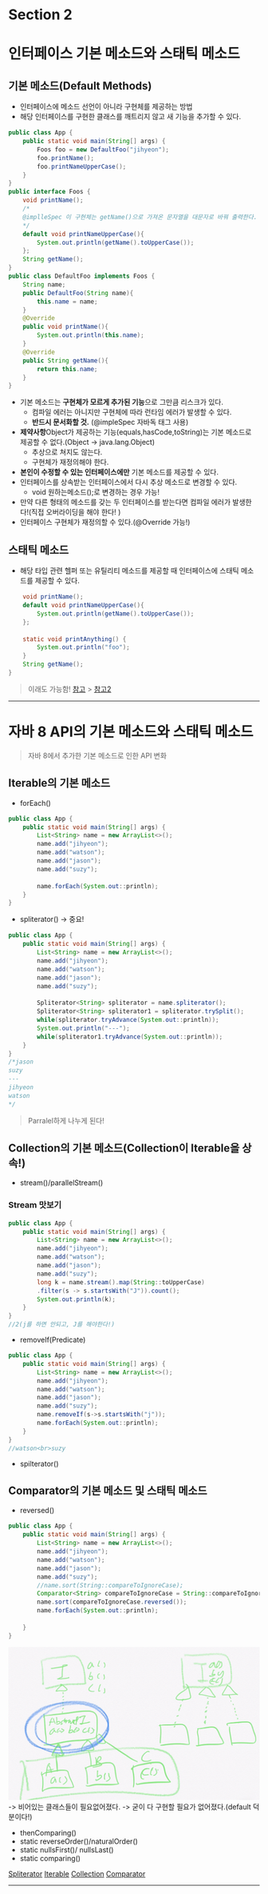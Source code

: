 # Section 2

# 인터페이스 기본 메소드와 스태틱 메소드

## 기본 메소드(Default Methods)

- 인터페이스에 메소드 선언이 아니라 구현체를 제공하는 방법
- 해당 인터페이스를 구현한 클래스를 깨트리지 않고 새 기능을 추가할 수 있다.

```java
public class App {
    public static void main(String[] args) {
        Foos foo = new DefaultFoo("jihyeon");
        foo.printName();
        foo.printNameUpperCase();
    }
}
public interface Foos {
    void printName();
    /*
    @implleSpec 이 구현체는 getName()으로 가져온 문자열을 대문자로 바꿔 출력한다.
    */
    default void printNameUpperCase(){
        System.out.println(getName().toUpperCase());
    };
    String getName();
}
public class DefaultFoo implements Foos {
    String name;
    public DefaultFoo(String name){
        this.name = name;
    }
    @Override
    public void printName(){
        System.out.println(this.name);
    }
    @Override
    public String getName(){
        return this.name;
    }
}
```

- 기본 메소드는 **구현체가 모르게 추가된 기능**으로 그만큼 리스크가 있다.
  - 컴파일 에러는 아니지만 구현체에 따라 런타임 에러가 발생할 수 있다.
  - **반드시 문서화할 것.** (@impleSpec 자바독 태그 사용)
- **제약사항**Object가 제공하는 기능(equals,hasCode,toString)는 기본 메소드로 제공할 수 없다.(Object -> java.lang.Object)
  - 추상으로 쳐지도 않는다.
  - 구현체가 재정의해야 한다.
- **본인이 수정할 수 있는 인터페이스에만** 기본 메소드를 제공할 수 있다.
- 인터페이스를 상속받는 인터페이스에서 다시 추상 메소드로 변경할 수 있다.
  - void 원하는메소드();로 변경하는 경우 가능!
- 만약 다른 형태의 메소드를 갖는 두 인터페이스를 받는다면 컴파일 에러가 발생한다!(직접 오버라이딩을 해야 한다! )
- 인터페이스 구현체가 재정의할 수 있다.(@Override 가능!)

## 스태틱 메소드

- 해당 타입 관련 헬퍼 또는 유틸리티 메소드를 제공할 때 인터페이스에 스태틱 메소드를 제공할 수 있다.

```java
    void printName();
    default void printNameUpperCase(){
        System.out.println(getName().toUpperCase());
    };

    static void printAnything() {
        System.out.println("foo");
    }
    String getName();
}

```

> 이래도 가능함!
> [참고](https://docs.oracle.com/javase/tutorial/java/IandI/nogrow.html) > [참고2](https://docs.oracle.com/javase/tutorial/java/IandI/defaultmethods.html)

---

# 자바 8 API의 기본 메소드와 스태틱 메소드

> 자바 8에서 추가한 기본 메소드로 인한 API 변화

## Iterable의 기본 메소드

- forEach()

```java
public class App {
    public static void main(String[] args) {
        List<String> name = new ArrayList<>();
        name.add("jihyeon");
        name.add("watson");
        name.add("jason");
        name.add("suzy");

        name.forEach(System.out::println);
    }
}
```

- spliterator() -> 중요!

```java
public class App {
    public static void main(String[] args) {
        List<String> name = new ArrayList<>();
        name.add("jihyeon");
        name.add("watson");
        name.add("jason");
        name.add("suzy");

        Spliterator<String> spliterator = name.spliterator();
        Spliterator<String> spliterator1 = spliterator.trySplit();
        while(spliterator.tryAdvance(System.out::println));
        System.out.println("---");
        while(spliterator1.tryAdvance(System.out::println));
    }
}
/*jason
suzy
---
jihyeon
watson
*/
```

> Parralel하게 나누게 된다!

## Collection의 기본 메소드(Collection이 Iterable을 상속!)

- stream()/parallelStream()

### Stream 맛보기

```java
public class App {
    public static void main(String[] args) {
        List<String> name = new ArrayList<>();
        name.add("jihyeon");
        name.add("watson");
        name.add("jason");
        name.add("suzy");
        long k = name.stream().map(String::toUpperCase)
        .filter(s -> s.startsWith("J")).count();
        System.out.println(k);
    }
}
//2(j를 하면 안되고, J를 해야한다!)
```

- removeIf(Predicate)

```java
public class App {
    public static void main(String[] args) {
        List<String> name = new ArrayList<>();
        name.add("jihyeon");
        name.add("watson");
        name.add("jason");
        name.add("suzy");
        name.removeIf(s->s.startsWith("j"));
        name.forEach(System.out::println);
    }
}
//watson<br>suzy
```

- spilterator()

## Comparator의 기본 메소드 및 스태틱 메소드

- reversed()

```java
public class App {
    public static void main(String[] args) {
        List<String> name = new ArrayList<>();
        name.add("jihyeon");
        name.add("watson");
        name.add("jason");
        name.add("suzy");
        //name.sort(String::compareToIgnoreCase);
        Comparator<String> compareToIgnoreCase = String::compareToIgnoreCase;
        name.sort(compareToIgnoreCase.reversed());
        name.forEach(System.out::println);

    }
}

```

![noninvasive](noninvasive.png)
-> 비어있는 클래스들이 필요없어졌다.
-> 굳이 다 구현할 필요가 없어졌다.(default 덕분이다!)

- thenComparing()
- static reverseOrder()/naturalOrder()
- static nullsFirst()/ nullsLast()
- static comparing()

[Spliterator](https://docs.oracle.com/javase/8/docs/api/java/util/Spliterator.html)
[Iterable](https://docs.oracle.com/javase/8/docs/api/java/lang/Iterable.html)
[Collection](https://docs.oracle.com/javase/8/docs/api/java/util/Collection.html)
[Comparator](https://docs.oracle.com/javase/8/docs/api/java/util/Comparator.html)

---
